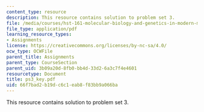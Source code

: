 ```yaml
---
content_type: resource
description: This resource contains solution to problem set 3.
file: /media/courses/hst-161-molecular-biology-and-genetics-in-modern-medicine-fall-2007/66f7bad2b19dc6c1eab8f83bb9a066ba_ps3_key.pdf
file_type: application/pdf
learning_resource_types:
- Assignments
license: https://creativecommons.org/licenses/by-nc-sa/4.0/
ocw_type: OCWFile
parent_title: Assignments
parent_type: CourseSection
parent_uid: 3b09a20d-8fb0-bb4d-33d2-6a3c7f4e4601
resourcetype: Document
title: ps3_key.pdf
uid: 66f7bad2-b19d-c6c1-eab8-f83bb9a066ba
---
```

This resource contains solution to problem set 3.